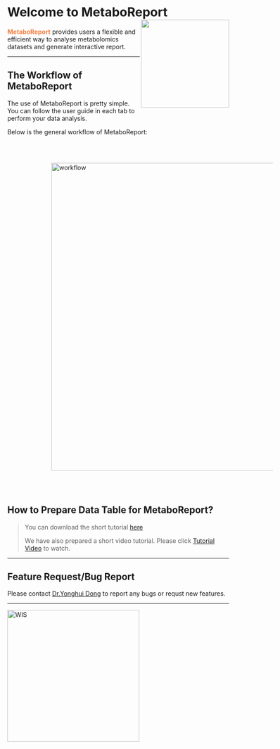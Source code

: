 
# Welcome to MetaboReport &nbsp;<img src='www/img/logo.png' align="right" height="200"/>

<b><span style="color:#F17F42">MetaboReport</span></b> provides users a flexible and efficient way to analyse metabolomics datasets and generate interactive report.

---

## The Workflow of MetaboReport


The use of MetaboReport is pretty simple. You can follow the user guide in each tab to perform your data analysis.

Below is the general workflow of MetaboReport:

<br></br>

<img src='www/img/workflow.png' alt='workflow' title='workflow' style="vertical-align:middle;margin:0px 100px" width='700'/>

<br></br>


## How to Prepare Data Table for MetaboReport?

> You can download the short tutorial <i class="fa fa-file-pdf-o fa-2xl" aria-hidden="true"></i> [here](www/How.pdf)
> 
> We have also prepared a short video tutorial. Please click [Tutorial Video]() to watch.

---


## Feature Request/Bug Report

Please contact [Dr.Yonghui Dong](mailto:yonghui.dong@gmail.com) to report any bugs or requst new features.

---
<a href= 'https://www.weizmann.ac.il'><img src='www/img/WIS.png' alt='WIS' title='Weizmann Institute of Science' width='300'/></a>
